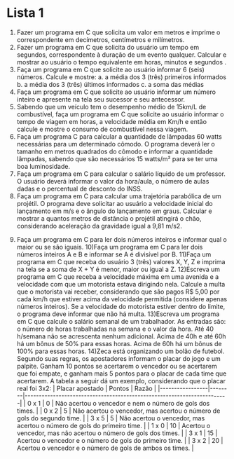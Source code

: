 # Lista 1

1. Fazer um programa em C que solicita um valor em metros e imprime o correspondente em
decímetros, centímetros e milímetros.
2. Fazer um programa em C que solicita do usuário um tempo em segundos, correspondente
à duração de um evento qualquer. Calcular e mostrar ao usuário o tempo equivalente em
horas, minutos e segundos .
3. Faça um programa em C que solicite ao usuário informar 6 (seis) números. Calcule e
mostre:
  a. a média dos 3 (três) primeiros informados
  b. a média dos 3 (três) últimos informados
  c. a soma das médias
4. Faça um programa em C que solicite ao usuário informar um número inteiro e apresente na
tela seu sucessor e seu antecessor.
5. Sabendo que um veículo tem o desempenho médio de 15km/L de combustível, faça um
programa em C que solicite ao usuário informar o tempo de viagem em horas, a velocidade
média em Km/h e então calcule e mostre o consumo de combustível nessa viagem.
6. Faça um programa C para calcular a quantidade de lâmpadas 60 watts necessárias para
um determinado cômodo. O programa deverá ler o tamanho em metros quadrados do
cômodo e informar a quantidade lâmpadas, sabendo que são necessários 15 watts/m² para
se ter uma boa luminosidade.
7. Faça um programa em C para calcular o salário líquido de um professor. O usuário deverá
informar o valor da hora/aula, o número de aulas dadas e o percentual de desconto do
INSS.
8. Faça um programa em C para calcular uma trajetória parabólica de um projétil. O programa
deve solicitar ao usuário a velocidade inicial do lançamento em m/s e o ângulo do
lançamento em graus. Calcular e mostrar a quantos metros de distância o projétil atingirá o
chão, considerando aceleração da gravidade igual a 9,81 m/s2.
9) Faça um programa em C para ler dois números inteiros e informar qual o maior ou se são
iguais.
10)Faça um programa em C para ler dois números inteiros A e B e informar se A é divisível
por B.
11)Faça um programa em C que receba do usuário 3 (três) valores X, Y, Z e imprima na tela
se a soma de X + Y é menor, maior ou igual a Z.
12)Escreva um programa em C que receba a velocidade máxima em uma avenida e a
velocidade com que um motorista estava dirigindo nela. Calcule a multa que o motorista vai
receber, considerando que são pagos R$ 5,00 por cada km/h que estiver acima da
velocidade permitida (considere apenas números inteiros). Se a velocidade do motorista
estiver dentro do limite, o programa deve informar que não há multa.
13)Escreva um programa em C que calcule o salário semanal de um trabalhador. As entradas
são: o número de horas trabalhadas na semana e o valor da hora. Até 40 h/semana não se
acrescenta nenhum adicional. Acima de 40h e até 60h há um bônus de 50% para essas
horas. Acima de 60h há um bônus de 100% para essas horas.
14)Zeca está organizando um bolão de futebol. Segundo suas regras, os apostadores
informam o placar do jogo e um palpite. Ganham 10 pontos se acertarem o vencedor ou se
acertarem que foi empate, e ganham mais 5 pontos para o placar de cada time que
acertarem. A tabela a seguir dá um exemplo, considerando que o placar real foi 3x2:
| Placar apostado | Pontos | Razão                                                                  |
|-----------------|--------|------------------------------------------------------------------------|
| 0 x 1           | 0      | Não acertou o vencedor e nem o número de gols dos times.               |
| 0 x 2           | 5      | Não acertou o vencedor, mas acertou o número de gols do segundo time.  |
| 3 x 5           | 5      | Não acertou o vencedor, mas acertou o número de gols do primeiro time. |
| 1 x 0           | 10     | Acertou o vencedor, mas não acertou o número de gols dos times.        |
| 3 x 1           | 15     | Acertou o vencedor e o número de gols do primeiro time.                |
| 3 x 2           | 20     | Acertou o vencedor e o número de gols de ambos os times.               |


